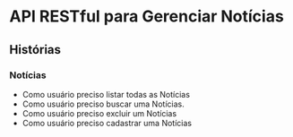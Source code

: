 # API RESTful para Gerenciar Notícias

## Histórias

### Notícias

* Como usuário preciso listar todas as Notícias
* Como usuário preciso buscar uma Notícias.
* Como usuário preciso excluir um Notícias
* Como usuário preciso cadastrar uma Notícias

